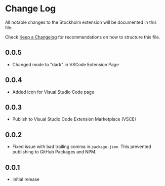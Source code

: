 # Change Log

All notable changes to the Stockholm extension will be documented in this file.

Check [Keep a Changelog](http://keepachangelog.com/) for recommendations on how to structure this file.

## 0.0.5

- Changed mode to "dark" in VSCode Extension Page

## 0.0.4

- Added icon for Visual Studio Code page

## 0.0.3

- Publish to Visual Studio Code Extension Marketplace (VSCE)

## 0.0.2

- Fixed issue with bad trailing comma in `package.json`. This prevented publishing to GitHub Packages and NPM.

## 0.0.1

- Initial release
